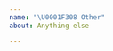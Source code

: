 ```yaml
---
name: "\U0001F308 Other"
about: Anything else

---
```


<!-- Please try to write as clear and concise as possible. -->

